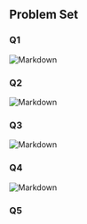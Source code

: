 ## Problem Set

### Q1

![Markdown](http://i4.piimg.com/1949/595ebb84520571b1.png)

### Q2

![Markdown](http://i4.piimg.com/1949/db8dd28d00aaf056.png)

### Q3

![Markdown](http://i4.piimg.com/1949/eeeee635563d78a6.png)

### Q4

![Markdown](http://i4.piimg.com/1949/bc33103b13e545e4.png)

### Q5

